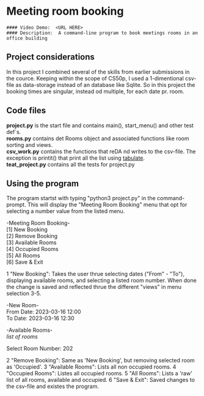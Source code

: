# Meeting room booking
    #### Video Demo:  <URL HERE>
    #### Description:  A command-line program to book meetings rooms in an office building

## Project considerations
In this project I combined several of the skills from earlier submissions in the cource.
Keeping within the scope of CS50p, I used a 1-dimentional csv-file as data-storage instead of an database like Sqlite. So in this project the booking times are singular, instead od multiple, for each date pr. room.

## Code files
<b>project.py</b> is the start file and contains main(), start_menu() and other test def`s.<br>
<b>rooms.py</b> contains det Rooms object and associated functions like room sorting and views.<br>
<b>csv_work.py</b> contains the functions that reDA nd writes to the csv-file. The exception is printit() that print all the list using [tabulate](https://pypi.org/project/tabulate/).<br>
<b>teat_project.py</b> contains all the tests for project.py

## Using the program
The program startst with typing "python3 project.py" in the command-prompt.
This will display the "Meeting Room Booking" menu that opt for selecting a number value from the listed menu. 

-Meeting Room Booking-<br>
[1] New Booking<br>
[2] Remove Booking<br>
[3] Available Rooms<br>
[4] Occupied Rooms<br>
[5] All Rooms<br>
[6] Save & Exit<br>

1 "New Booking": Takes the user thrue selecting dates ("From" - "To"), displaying available rooms, and selecting a listed room number. When done the change is saved and reflected thrue the different "views" in menu selection 3-5.

-New Room-<br>
From Date: 2023-03-16 12:00<br>
To Date: 2023-03-16 12:30<br>

-Available Rooms-<br>
*list of rooms*<br>

Select Room Number: 202<br>


2 "Remove Booking": Same as 'New Booking', but removing selected room as 'Occupied'.
3 "Available Rooms": Lists all non occupied rooms.
4 "Occupied Rooms": Listes all occupied rooms.
5 "All Rooms": Lists a 'raw' list of all rooms, available and occupied.
6 "Save & Exit": Saved changes to the csv-file and existes the program.
